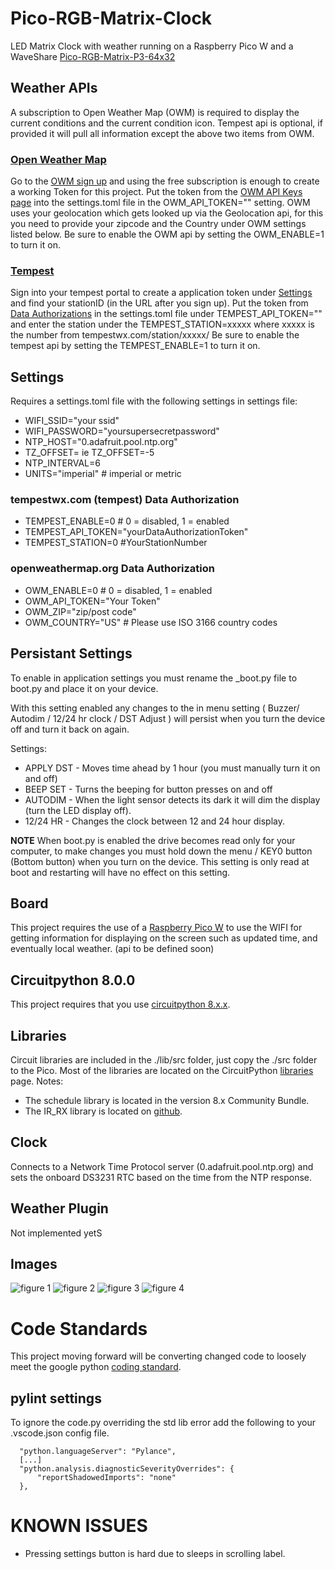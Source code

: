 # Pico-RGB-Matrix-Clock
LED Matrix Clock with weather running on a Raspberry Pico W and a WaveShare [Pico-RGB-Matrix-P3-64x32](https://www.waveshare.com/wiki/Pico-RGB-Matrix-P3-64x32)

## Weather APIs
A subscription to Open Weather Map (OWM) is required to display the current conditions and the current condition icon. Tempest api is optional, if provided it will pull all information except the above two items from OWM.

### [Open Weather Map](https://openweathermap.org)
Go to the [OWM sign up](https://openweathermap.org/appid) and using the free subscription is enough to create a working Token for this project.
Put the token from the [OWM API Keys page](https://home.openweathermap.org/api_keys) into the settings.toml file in the OWM_API_TOKEN="" setting.
OWM uses your geolocation which gets looked up via the Geolocation api, for this you need to provide your zipcode and the Country under OWM settings listed below.
Be sure to enable the OWM api by setting the OWM_ENABLE=1 to turn it on.

### [Tempest](https://tempestwx.com/)
Sign into your tempest portal to create a application token under [Settings](https://tempestwx.com/settings) and find your stationID (in the URL after you sign up).
Put the token from [Data Authorizations](https://tempestwx.com/settings/tokens) in the settings.toml file under TEMPEST_API_TOKEN="" and enter the station under the TEMPEST_STATION=xxxxx  where xxxxx is the number from tempestwx.com/station/xxxxx/
Be sure to enable the tempest api by setting the TEMPEST_ENABLE=1 to turn it on.

## Settings
Requires a settings.toml file with the following settings in settings file:

* WIFI_SSID="your ssid"
* WIFI_PASSWORD="yoursupersecretpassword"
* NTP_HOST="0.adafruit.pool.ntp.org"
* TZ_OFFSET=<timezone offset> ie TZ_OFFSET=-5
* NTP_INTERVAL=6
* UNITS="imperial" # imperial or metric
### tempestwx.com (tempest) Data Authorization
* TEMPEST_ENABLE=0 # 0 = disabled, 1 = enabled
* TEMPEST_API_TOKEN="yourDataAuthorizationToken"
* TEMPEST_STATION=0 #YourStationNumber
### openweathermap.org Data Authorization
* OWM_ENABLE=0 # 0 = disabled, 1 = enabled
* OWM_API_TOKEN="Your Token"
* OWM_ZIP="zip/post code"
* OWM_COUNTRY="US" # Please use ISO 3166 country codes

## Persistant Settings
To enable in application settings you must rename the _boot.py file to boot.py and place it on your device.  

With this setting enabled any changes to the in menu setting ( Buzzer/ Autodim / 12/24 hr clock / DST Adjust ) will persist when you turn the device off and turn it back on again. 

Settings:
* APPLY DST - Moves time ahead by 1 hour (you must manually turn it on and off)
* BEEP SET - Turns the beeping for button presses on and off 
* AUTODIM - When the light sensor detects its dark it will dim the display (turn the LED display off). 
* 12/24 HR - Changes the clock between 12 and 24 hour display.

**NOTE** When boot.py is enabled the drive becomes read only for your computer, to make changes you must hold down the menu / KEY0 button (Bottom button) when you turn on the device. This setting is only read at boot and restarting will have no effect on this setting. 

## Board
This project requires the use of a [Raspberry Pico W](https://www.raspberrypi.com/products/raspberry-pi-pico/) to use the WIFI for getting information for displaying on the screen such as updated time, and eventually local weather. (api to be defined soon)

## Circuitpython 8.0.0
This project requires that you use [circuitpython 8.x.x](https://circuitpython.org/board/raspberry_pi_pico_w/). 

## Libraries
Circuit libraries are included in the ./lib/src folder, just copy the ./src folder to the Pico. Most of the libraries are located on the 
 CircuitPython [libraries](https://circuitpython.org/libraries) page. 
 Notes: 
 * The schedule library is located in the version 8.x Community Bundle. 
 * The IR_RX library is located on [github](https://github.com/peterhinch/micropython_ir).

## Clock
Connects to a Network Time Protocol server (0.adafruit.pool.ntp.org) and sets the onboard DS3231 RTC based on the time from the NTP response.

## Weather Plugin
Not implemented yetS

## Images
![figure 1](/images/img1.jpg)
![figure 2](/images/img2.jpg)
![figure 3](/images/img3.jpg)
![figure 4](/images/img4.jpg)

# Code Standards
This project moving forward will be converting changed code to loosely meet the
google python [coding standard](https://google.github.io/styleguide/pyguide.html#316-naming). 

## pylint settings
To ignore the code.py overriding the std lib error add the following
to your .vscode.json config file.
```
  "python.languageServer": "Pylance",
  [...]
  "python.analysis.diagnosticSeverityOverrides": {
      "reportShadowedImports": "none"
  },
```

# KNOWN ISSUES
* Pressing settings button is hard due to sleeps in scrolling label.